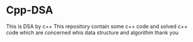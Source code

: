# Cpp-DSA
This is DSA by c++
This repository contain some c++ code and solved c++ code which are concerned whis data structure and algorithm 
thank you
